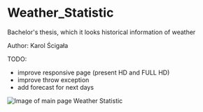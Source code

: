 # Weather_Statistic
Bachelor's thesis, which it looks historical information of weather

Author: Karol Ścigała

TODO:
- improve responsive page (present HD and FULL HD)
- improve throw exception
- add forecast for next days

![Image of main page Weather Statistic](Weather_Statistic/Screen/main_page.png)
